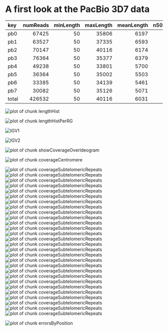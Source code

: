 A first look at the PacBio 3D7 data
===================================




|key    |  numReads|  minLength|  maxLength|  meanLength|  n50Value|
|:------|---------:|----------:|----------:|-----------:|---------:|
|pb0    |     67425|         50|      35806|        6197|      9225|
|pb1    |     63527|         50|      37335|        6593|      9707|
|pb2    |     70147|         50|      40116|        6174|      9320|
|pb3    |     76364|         50|      35377|        6379|      9277|
|pb4    |     49238|         50|      33801|        5700|      8719|
|pb5    |     36364|         50|      35002|        5503|      8490|
|pb6    |     33385|         50|      34139|        5461|      8389|
|pb7    |     30082|         50|      35126|        5071|      8055|
|total  |    426532|         50|      40116|        6031|      9058|


![plot of chunk lengthHist](figure/lengthHist.png) 


![plot of chunk lengthHistPerRG](figure/lengthHistPerRG.png) 


![IGV1](figure/IGV_chr1.png)

![IGV2](figure/IGV_indelerrors.png)




![plot of chunk showCoverageOverIdeogram](figure/showCoverageOverIdeogram.png) 





![plot of chunk coverageCentromere](figure/coverageCentromere.png) 


![plot of chunk coverageSubtelomericRepeats](figure/coverageSubtelomericRepeats1.png) ![plot of chunk coverageSubtelomericRepeats](figure/coverageSubtelomericRepeats2.png) ![plot of chunk coverageSubtelomericRepeats](figure/coverageSubtelomericRepeats3.png) ![plot of chunk coverageSubtelomericRepeats](figure/coverageSubtelomericRepeats4.png) ![plot of chunk coverageSubtelomericRepeats](figure/coverageSubtelomericRepeats5.png) ![plot of chunk coverageSubtelomericRepeats](figure/coverageSubtelomericRepeats6.png) ![plot of chunk coverageSubtelomericRepeats](figure/coverageSubtelomericRepeats7.png) ![plot of chunk coverageSubtelomericRepeats](figure/coverageSubtelomericRepeats8.png) ![plot of chunk coverageSubtelomericRepeats](figure/coverageSubtelomericRepeats9.png) ![plot of chunk coverageSubtelomericRepeats](figure/coverageSubtelomericRepeats10.png) ![plot of chunk coverageSubtelomericRepeats](figure/coverageSubtelomericRepeats11.png) ![plot of chunk coverageSubtelomericRepeats](figure/coverageSubtelomericRepeats12.png) ![plot of chunk coverageSubtelomericRepeats](figure/coverageSubtelomericRepeats13.png) ![plot of chunk coverageSubtelomericRepeats](figure/coverageSubtelomericRepeats14.png) ![plot of chunk coverageSubtelomericRepeats](figure/coverageSubtelomericRepeats15.png) ![plot of chunk coverageSubtelomericRepeats](figure/coverageSubtelomericRepeats16.png) ![plot of chunk coverageSubtelomericRepeats](figure/coverageSubtelomericRepeats17.png) ![plot of chunk coverageSubtelomericRepeats](figure/coverageSubtelomericRepeats18.png) ![plot of chunk coverageSubtelomericRepeats](figure/coverageSubtelomericRepeats19.png) ![plot of chunk coverageSubtelomericRepeats](figure/coverageSubtelomericRepeats20.png) ![plot of chunk coverageSubtelomericRepeats](figure/coverageSubtelomericRepeats21.png) ![plot of chunk coverageSubtelomericRepeats](figure/coverageSubtelomericRepeats22.png) ![plot of chunk coverageSubtelomericRepeats](figure/coverageSubtelomericRepeats23.png) ![plot of chunk coverageSubtelomericRepeats](figure/coverageSubtelomericRepeats24.png) ![plot of chunk coverageSubtelomericRepeats](figure/coverageSubtelomericRepeats25.png) ![plot of chunk coverageSubtelomericRepeats](figure/coverageSubtelomericRepeats26.png) ![plot of chunk coverageSubtelomericRepeats](figure/coverageSubtelomericRepeats27.png) ![plot of chunk coverageSubtelomericRepeats](figure/coverageSubtelomericRepeats28.png) 


![plot of chunk errorsByPosition](figure/errorsByPosition.png) 

